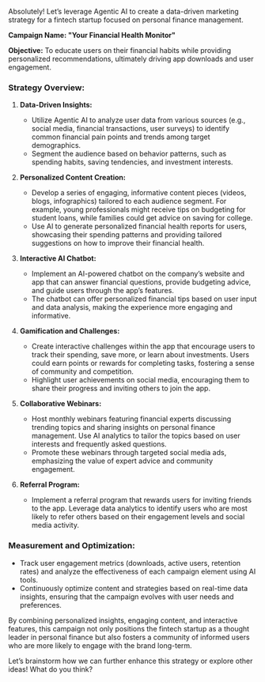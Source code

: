 Absolutely! Let’s leverage Agentic AI to create a data-driven marketing strategy for a fintech startup focused on personal finance management.

**Campaign Name: "Your Financial Health Monitor"**

**Objective:** To educate users on their financial habits while providing personalized recommendations, ultimately driving app downloads and user engagement.

### Strategy Overview:

1. **Data-Driven Insights:**
   - Utilize Agentic AI to analyze user data from various sources (e.g., social media, financial transactions, user surveys) to identify common financial pain points and trends among target demographics.
   - Segment the audience based on behavior patterns, such as spending habits, saving tendencies, and investment interests.

2. **Personalized Content Creation:**
   - Develop a series of engaging, informative content pieces (videos, blogs, infographics) tailored to each audience segment. For example, young professionals might receive tips on budgeting for student loans, while families could get advice on saving for college.
   - Use AI to generate personalized financial health reports for users, showcasing their spending patterns and providing tailored suggestions on how to improve their financial health.

3. **Interactive AI Chatbot:**
   - Implement an AI-powered chatbot on the company’s website and app that can answer financial questions, provide budgeting advice, and guide users through the app’s features.
   - The chatbot can offer personalized financial tips based on user input and data analysis, making the experience more engaging and informative.

4. **Gamification and Challenges:**
   - Create interactive challenges within the app that encourage users to track their spending, save more, or learn about investments. Users could earn points or rewards for completing tasks, fostering a sense of community and competition.
   - Highlight user achievements on social media, encouraging them to share their progress and inviting others to join the app.

5. **Collaborative Webinars:**
   - Host monthly webinars featuring financial experts discussing trending topics and sharing insights on personal finance management. Use AI analytics to tailor the topics based on user interests and frequently asked questions.
   - Promote these webinars through targeted social media ads, emphasizing the value of expert advice and community engagement.

6. **Referral Program:**
   - Implement a referral program that rewards users for inviting friends to the app. Leverage data analytics to identify users who are most likely to refer others based on their engagement levels and social media activity.

### Measurement and Optimization:
- Track user engagement metrics (downloads, active users, retention rates) and analyze the effectiveness of each campaign element using AI tools.
- Continuously optimize content and strategies based on real-time data insights, ensuring that the campaign evolves with user needs and preferences.

By combining personalized insights, engaging content, and interactive features, this campaign not only positions the fintech startup as a thought leader in personal finance but also fosters a community of informed users who are more likely to engage with the brand long-term.

Let’s brainstorm how we can further enhance this strategy or explore other ideas! What do you think?